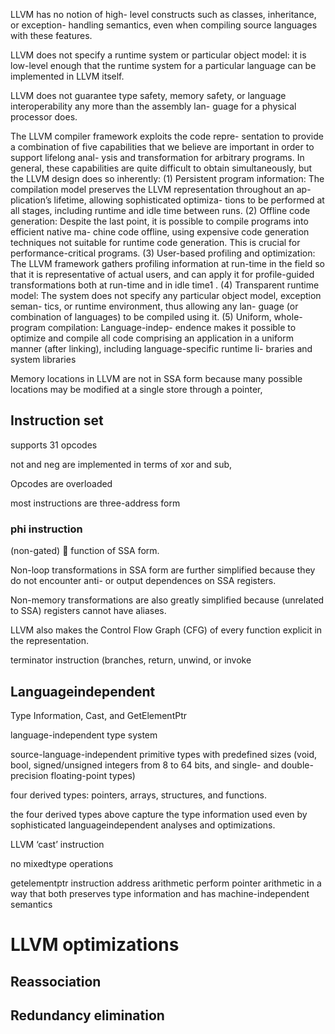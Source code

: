 LLVM has no notion of high-
level constructs such as classes, inheritance, or exception-
handling semantics, even when compiling source languages
with these features.

LLVM does not specify a
runtime system or particular object model: it is low-level
enough that the runtime system for a particular language
can be implemented in LLVM itself. 

LLVM does not guarantee type safety, memory safety, or
language interoperability any more than the assembly lan-
guage for a physical processor does.



The LLVM compiler framework exploits the code repre-
sentation to provide a combination of five capabilities that
we believe are important in order to support lifelong anal-
ysis and transformation for arbitrary programs. In general,
these capabilities are quite difficult to obtain simultaneously,
but the LLVM design does so inherently:
(1) Persistent program information: The compilation model
preserves the LLVM representation throughout an ap-
plication’s lifetime, allowing sophisticated optimiza-
tions to be performed at all stages, including runtime
and idle time between runs.
(2) Offline code generation: Despite the last point, it is
possible to compile programs into efficient native ma-
chine code offline, using expensive code generation
techniques not suitable for runtime code generation.
This is crucial for performance-critical programs.
(3) User-based profiling and optimization: The LLVM
framework gathers profiling information at run-time in
the field so that it is representative of actual users, and
can apply it for profile-guided transformations both at
run-time and in idle time1
.
(4) Transparent runtime model: The system does not
specify any particular object model, exception seman-
tics, or runtime environment, thus allowing any lan-
guage (or combination of languages) to be compiled
using it.
(5) Uniform, whole-program compilation: Language-indep-
endence makes it possible to optimize and compile all
code comprising an application in a uniform manner
(after linking), including language-specific runtime li-
braries and system libraries

Memory locations in LLVM are not in SSA form because
many possible locations may be modified at a single store
through a pointer,

## Instruction set
supports 31 opcodes

not and neg
are implemented in terms of xor and sub,

Opcodes are overloaded

most instructions are three-address form

### phi instruction
(non-gated)  function of SSA form.



 Non-loop transformations
in SSA form are further simplified because they do
not encounter anti- or output dependences on SSA registers.

Non-memory transformations are also greatly simplified because
(unrelated to SSA) registers cannot have aliases.

LLVM also makes the Control Flow Graph (CFG) of every
function explicit in the representation.


terminator instruction
(branches, return, unwind, or invoke


## Languageindependent
Type Information,
Cast, and GetElementPtr

language-independent type system

source-language-independent
primitive types with predefined sizes (void, bool,
signed/unsigned integers from 8 to 64 bits, and single- and
double-precision floating-point types)

four derived types: pointers, arrays, structures,
and functions.

the four derived types above capture
the type information used even by sophisticated languageindependent
analyses and optimizations.

LLVM ‘cast’ instruction 

no mixedtype
operations


getelementptr instruction
address arithmetic
perform pointer arithmetic in a way that both preserves type
information and has machine-independent semantics


# LLVM optimizations
## Reassociation

## Redundancy elimination



